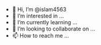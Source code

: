 - 👋 Hi, I’m @islam4563
- 👀 I’m interested in ...
- 🌱 I’m currently learning ...
- 💞️ I’m looking to collaborate on ...
- 📫 How to reach me ...

<!---
islam4563/islam4563 is a ✨ special ✨ repository because its `README.md` (this file) appears on your GitHub profile.
You can click the Preview link to take a look at your changes.
--->
